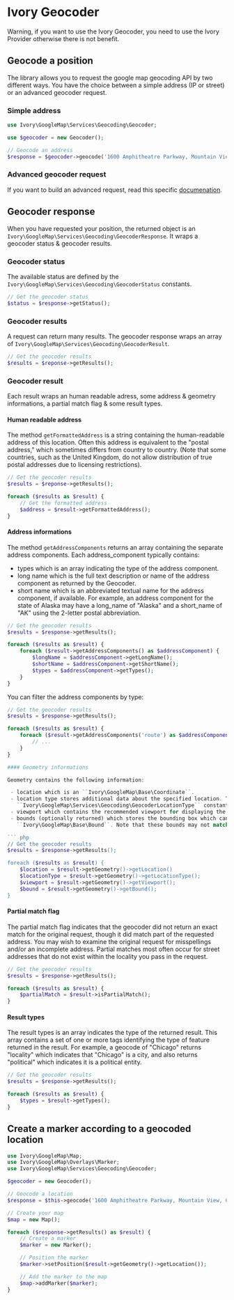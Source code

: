 # Ivory Geocoder

Warning, if you want to use the Ivory Geocoder, you need to use the Ivory Provider otherwise there is not benefit.

## Geocode a position

The library allows you to request the google map geocoding API by two different ways. You have the choice between a
simple address (IP or street) or an advanced geocoder request.

### Simple address

``` php
use Ivory\GoogleMap\Services\Geocoding\Geocoder;

use $geocoder = new Geocoder();

// Geocode an address
$response = $geocoder->geocode('1600 Amphitheatre Parkway, Mountain View, CA');
```

### Advanced geocoder request

If you want to build an advanced request, read this specific
[documenation](http://github.com/egeloen/ivory-google-map/blob/master/doc/usage/services/geocoding/geocoder_request.md).

## Geocoder response

When you have requested your position, the returned object is an ``Ivory\GoogleMap\Services\Geocoding\GeocoderResponse``.
It wraps a geocoder status & geocoder results.

### Geocoder status

The available status are defined by the ``Ivory\GoogleMap\Services\Geocoding\GeocoderStatus`` constants.

``` php
// Get the geocoder status
$status = $response->getStatus();
```

### Geocoder results

A request can return many results. The geocoder response wraps an array of ``Ivory\GoogleMap\Services\Geocoding\GeocoderResult``.

``` php
// Get the geocoder results
$results = $reponse->getResults();
```

### Geocoder result

Each result wraps an human readable adress, some address & geometry informations, a partial match flag & some result
types.

#### Human readable address

The method ``getFormattedAddress`` is a string containing the human-readable address of this location. Often this
address is equivalent to the "postal address," which sometimes differs from country to country. (Note that some
countries, such as the United Kingdom, do not allow distribution of true postal addresses due to licensing
restrictions).

``` php
// Get the geocoder results
$results = $reponse->getResults();

foreach ($results as $result) {
    // Get the formatted address
    $address = $result->getFormattedAddress();
}
```

#### Address informations

The method ``getAddressComponents`` returns an array containing the separate address components. Each address_component
typically contains:

 - types which is an array indicating the type of the address component.
 - long name which is the full text description or name of the address component as returned by the Geocoder.
 - short name which is an abbreviated textual name for the address component, if available. For example, an address
   component for the state of Alaska may have a long_name of "Alaska" and a short_name of "AK" using the 2-letter
   postal abbreviation.

``` php
// Get the geocoder results
$results = $response->getResults();

foreach ($results as $result) {
    foreach ($result->getAddressComponents() as $addressComponent) {
        $longName = $addressComponent->getLongName();
        $shortName = $addressComponent->getShortName();
        $types = $addressComponent->getTypes();
    }
}
```

You can filter the address components by type:

``` php
// Get the geocoder results
$results = $response->getResults();

foreach ($results as $result) {
    foreach ($result->getAddressComponents('route') as $addressComponent) {
        // ...
    }
}

#### Geometry informations

Geometry contains the following information:

 - location which is an ``Ivory\GoogleMap\Base\Coordinate``.
 - location type stores additional data about the specified location. The available possibilites are describes by the
   ``Ivory\GoogleMap\Services\Geocoding\GeocoderLocationType`` constants.
 - viewport which contains the recommended viewport for displaying the returned result, specified as ``Ivory\GoogleMap\Base\Bound``.
 - bounds (optionally returned) which stores the bounding box which can fully contain the returned result, specified as
   ``Ivory\GoogleMap\Base\Bound``. Note that these bounds may not match the recommended viewport.

``` php
// Get the geocoder results
$results = $response->getResults();

foreach ($results as $result) {
    $location = $result->getGeometry()->getLocation()
    $locationType = $result->getGeometry()->getLocationType();
    $viewport = $result->getGeometry()->getViewport();
    $bound = $result->getGeometry()->getBound();
}
```

#### Partial match flag

The partial match flag indicates that the geocoder did not return an exact match for the original request, though it
did match part of the requested address. You may wish to examine the original request for misspellings and/or an
incomplete address. Partial matches most often occur for street addresses that do not exist within the locality you
pass in the request.

``` php
// Get the geocoder results
$results = $response->getResults();

foreach ($results as $result) {
    $partialMatch = $result->isPartialMatch();
}
```

#### Result types

The result types is an array indicates the type of the returned result. This array contains a set of one or more tags
identifying the type of feature returned in the result. For example, a geocode of "Chicago" returns "locality" which
indicates that "Chicago" is a city, and also returns "political" which indicates it is a political entity.

``` php
// Get the geocoder results
$results = $response->getResults();

foreach ($results as $result) {
    $types = $result->getTypes();
}
```

## Create a marker according to a geocoded location

``` php
use Ivory\GoogleMap\Map;
use Ivory\GoogleMap\Overlays\Marker;
use Ivory\GoogleMap\Services\Geocoding\Geocoder;

$geocoder = new Geocoder();

// Geocode a location
$response = $this->geocode('1600 Amphitheatre Parkway, Mountain View, CA');

// Create your map
$map = new Map();

foreach ($response->getResults() as $result) {
    // Create a marker
    $marker = new Marker();

    // Position the marker
    $marker->setPosition($result->getGeometry()->getLocation());

    // Add the marker to the map
    $map->addMarker($marker);
}
```
